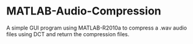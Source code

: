 # MATLAB-Audio-Compression

A simple GUI program using MATLAB-R2010a to compress a .wav audio files using DCT and return the compression files.
